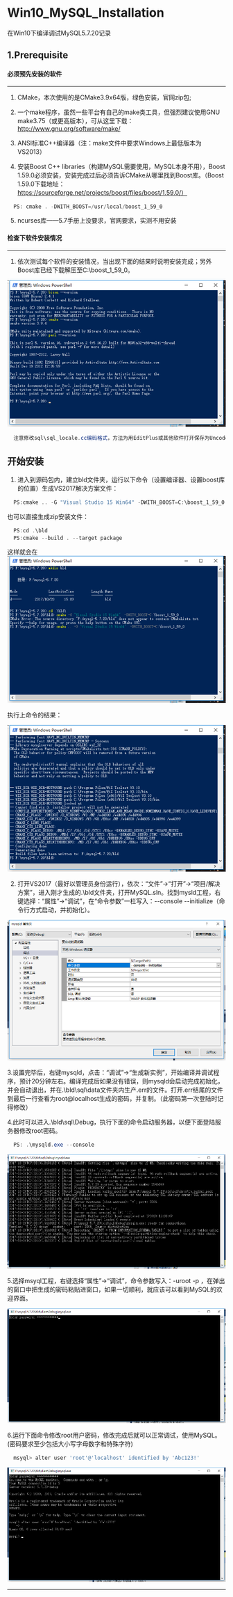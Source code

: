 # Win10_MySQL_Installation

在Win10下编译调试MySQL5.7.20记录

## 1.Prerequisite

#### 必须预先安装的软件

***

1. CMake，本次使用的是CMake3.9x64版，绿色安装，官网zip包;

2. 一个make程序，虽然一些平台有自己的make类工具，但强烈建议使用GNU make3.75（或更高版本），可从这里下载：http://www.gnu.org/software/make/

3. ANSI标准C++编译器（注：make文件中要求Windows上最低版本为VS2013）

4. 安装Boost C++ libraries（构建MySQL需要使用，MySQL本身不用），Boost 1.59.0必须安装，安装完成过后必须告诉CMake从哪里找到Boost库。（Boost 1.59.0下载地址：https://sourceforge.net/projects/boost/files/boost/1.59.0/）
```PowerShell
  PS: cmake . -DWITH_BOOST=/usr/local/boost_1_59_0
```
5. ncurses库——5.7手册上没要求，官网要求，实测不用安装

#### 检查下软件安装情况

***

1. 依次测试每个软件的安装情况，当出现下面的结果时说明安装完成；另外Boost库已经下载解压至C:\boost_1_59_0。

![安装图片](https://github.com/inCeit/Win10_MySQL_Installation/blob/master/pictures/%E5%BE%AE%E4%BF%A1%E6%88%AA%E5%9B%BE_20171020150907.png)

```PowerShell
  注意修改sql\sql_locale.cc编码格式，方法为用EditPlus或其他软件打开保存为Uncode编码，不然编译可能不通过。
```

## 开始安装
1. 进入到源码包内，建立bld文件夹，运行以下命令（设置编译器、设置boost库的位置）生成VS2017解决方案文件：

```PowerShell
  PS:cmake .. -G "Visual Studio 15 Win64" -DWITH_BOOST=C:\boost_1_59_0
```

也可以直接生成zip安装文件：

```PowerShell
  PS:cd .\bld
  PS:cmake --build . --target package
```
这样就会在
![安装图片](https://github.com/inCeit/Win10_MySQL_Installation/blob/master/pictures/%E5%BE%AE%E4%BF%A1%E6%88%AA%E5%9B%BE_20171020151049.png)

执行上命令的结果：

![安装图片](https://github.com/inCeit/Win10_MySQL_Installation/blob/master/pictures/%E5%BE%AE%E4%BF%A1%E6%88%AA%E5%9B%BE_20171020151348.png)

2. 打开VS2017（最好以管理员身份运行），依次：“文件”->“打开”->“项目/解决方案”，进入刚才生成的.\bld文件夹，打开MySQL.sln。找到mysld工程，右键选择：“属性”->“调试”，在“命令参数”一栏写入：--console --initialize（命令行方式启动，并初始化）。

![安装图片](https://github.com/inCeit/Win10_MySQL_Installation/blob/master/pictures/%E5%BE%AE%E4%BF%A1%E6%88%AA%E5%9B%BE_20171020151724.png)

3.设置完毕后，右键mysqld，点击：“调试”->“生成新实例”，开始编译并调试程序，预计20分钟左右。编译完成后如果没有错误，则mysqld会启动完成初始化，并会自动退出，并在.\bld\sql\data文件夹内生产.err的文件。打开.err结尾的文件到最后一行查看为root@localhost生成的密码，并复制。（此密码第一次登陆时记得修改）

4.此时可以进入.\bld\sql\Debug，执行下面的命令启动服务器，以便下面登陆服务器修改root密码。

```PowerShell
  PS: .\mysqld.exe --console
```
![安装图片](https://github.com/inCeit/Win10_MySQL_Installation/blob/master/pictures/%E5%BE%AE%E4%BF%A1%E6%88%AA%E5%9B%BE_20171020153850.png)

5.选择msyql工程，右键选择“属性”->“调试”，命令参数写入：-uroot -p ，在弹出的窗口中把生成的密码粘贴进窗口，如果一切顺利，就应该可以看到MySQL的欢迎界面。

![安装图片](https://github.com/inCeit/Win10_MySQL_Installation/blob/master/pictures/QQ%E6%88%AA%E5%9B%BE20171020211238.png)

6.运行下面命令修改root用户密码，修改完成后就可以正常调试，使用MySQL。(密码要求至少包括大小写字母数字和特殊字符)

```PowerShell
  msyql> alter user 'root'@'localhost' identified by 'Abc123!'
```

![欢迎画面](https://github.com/inCeit/Win10_MySQL_Installation/blob/master/pictures/QQ%E6%88%AA%E5%9B%BE20171020211422.png)

***
